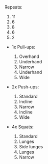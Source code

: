 Repeats:
1. 11
2. 6
3. 8
4. 6
5. 2  

- 1x Pull-ups:
	1. Overhand    
	2. Underhand    
	3. Narrow    
	4. Underhand
	5. Wide

- 2x Push-ups:
	1. Standard    
	2. Incline    
	3. Narrow
	4. Incline    
	5. Wide

- 4x Squats:
	1. Standard    
	2. Lunges    
	3. Side lunges
	4. Lunges    
	5. Narrow